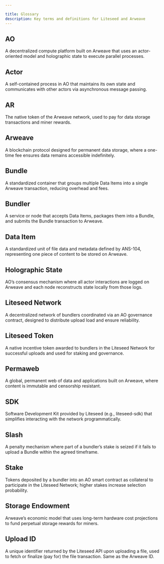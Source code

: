```yaml
---

title: Glossary
description: Key terms and definitions for Liteseed and Arweave
---
```


## AO

A decentralized compute platform built on Arweave that uses an actor-oriented model and holographic state to execute parallel processes.

## Actor

A self-contained process in AO that maintains its own state and communicates with other actors via asynchronous message passing.

## AR

The native token of the Arweave network, used to pay for data storage transactions and miner rewards.

## Arweave

A blockchain protocol designed for permanent data storage, where a one-time fee ensures data remains accessible indefinitely.

## Bundle

A standardized container that groups multiple Data Items into a single Arweave transaction, reducing overhead and fees.

## Bundler

A service or node that accepts Data Items, packages them into a Bundle, and submits the Bundle transaction to Arweave.

## Data Item

A standardized unit of file data and metadata defined by ANS-104, representing one piece of content to be stored on Arweave.

## Holographic State

AO’s consensus mechanism where all actor interactions are logged on Arweave and each node reconstructs state locally from those logs.

## Liteseed Network

A decentralized network of bundlers coordinated via an AO governance contract, designed to distribute upload load and ensure reliability.

## Liteseed Token

A native incentive token awarded to bundlers in the Liteseed Network for successful uploads and used for staking and governance.

## Permaweb

A global, permanent web of data and applications built on Arweave, where content is immutable and censorship resistant.

## SDK

Software Development Kit provided by Liteseed (e.g., liteseed-sdk) that simplifies interacting with the network programmatically.

## Slash

A penalty mechanism where part of a bundler’s stake is seized if it fails to upload a Bundle within the agreed timeframe.

## Stake

Tokens deposited by a bundler into an AO smart contract as collateral to participate in the Liteseed Network; higher stakes increase selection probability.

## Storage Endowment

Arweave’s economic model that uses long-term hardware cost projections to fund perpetual storage rewards for miners.

## Upload ID

A unique identifier returned by the Liteseed API upon uploading a file, used to fetch or finalize (pay for) the file transaction. Same as the Arweave ID.
